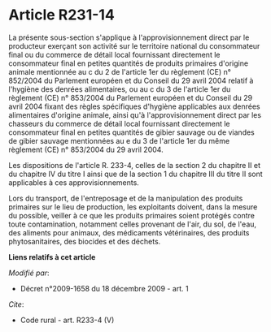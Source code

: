 # Article R231-14

La présente sous-section s'applique à l'approvisionnement direct par le producteur exerçant son activité sur le territoire
national du consommateur final ou du commerce de détail local fournissant directement le consommateur final en petites
quantités de produits primaires d'origine animale mentionnée au c du 2 de l'article 1er du règlement (CE) n° 852/2004 du
Parlement européen et du Conseil du 29 avril 2004 relatif à l'hygiène des denrées alimentaires, ou au c du 3 de l'article 1er
du règlement (CE) n° 853/2004 du Parlement européen et du Conseil du 29 avril 2004 fixant des règles spécifiques d'hygiène
applicables aux denrées alimentaires d'origine animale, ainsi qu'à l'approvisionnement direct par les chasseurs du commerce
de détail local fournissant directement le consommateur final en petites quantités de gibier sauvage ou de viandes de gibier
sauvage mentionnées au e du 3 de l'article 1er du même règlement (CE) n° 853/2004 du 29 avril 2004. 

Les dispositions de l'article R. 233-4, celles de la section 2 du chapitre II et du chapitre IV du titre I ainsi que de la
section 1 du chapitre III du titre II sont applicables à ces approvisionnements. 

Lors du transport, de l'entreposage et de la manipulation des produits primaires sur le lieu de production, les exploitants
doivent, dans la mesure du possible, veiller à ce que les produits primaires soient protégés contre toute contamination,
notamment celles provenant de l'air, du sol, de l'eau, des aliments pour animaux, des médicaments vétérinaires, des produits
phytosanitaires, des biocides et des déchets.

**Liens relatifs à cet article**

_Modifié par_:

  - Décret n°2009-1658 du 18 décembre 2009 - art. 1

_Cite_:

  - Code rural - art. R233-4 (V)
